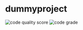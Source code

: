 # dummyproject

![code quality score](https://www.code-inspector.com/project/20665/score/svg)  ![code grade](https://www.code-inspector.com/project/20665/status/svg)
